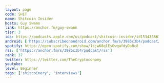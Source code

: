 ```yaml
---
layout: page
code: SHIT
name: Shitcoin Insider
hosts: Guy Swann
link: https://anchor.fm/guy-swann
tier: 3
ios: https://podcasts.apple.com/us/podcast/shitcoin-insider/id1534368618?uo=4
android: ['https://subscribeonandroid.com/anchor.fm/s/3985c3b4/podcast/rss']
spotify: https://open.spotify.com/show/1cjwK8qlEsOwqufdyDoRc8
rss: ['https://anchor.fm/s/3985c3b4/podcast/rss']
rank: 37
twitter: https://twitter.com/TheCryptoconomy
youtube: 
level: Beginner
tags: ['shitcoinery', 'interviews']
---
```

